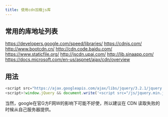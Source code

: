 ```yaml
---
title: 使用cdn加载js库
---
```


## 常用的库地址列表
https://developers.google.com/speed/libraries/
https://cdnjs.com/
http://www.bootcdn.cn/
http://cdn.code.baidu.com/
https://www.staticfile.org/
http://jscdn.upai.com/
http://lib.sinaapp.com/
https://docs.microsoft.com/en-us/aspnet/ajax/cdn/overview

## 用法
```js
<script src="https://ajax.googleapis.com/ajax/libs/jquery/3.2.1/jquery.min.js"></script>
<script>!window.jQuery && document.write('<script src="/js/jquery.min.js"></script>');</script>
```

当然，google在官G方F网W的影响下可能不好使，所以建议在 CDN 读取失败的时候从自己服务器提供。